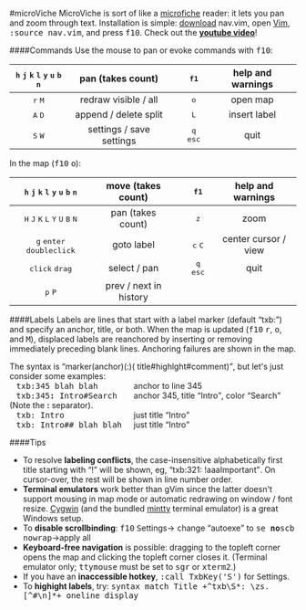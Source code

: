 #microViche
MicroViche is sort of like a [microfiche](http://www.wisegeek.org/what-is-microfiche.htm) reader: it lets you pan and zoom through text. Installation is simple: [download](https://raw.github.com/q335r49/textabyss/master/nav.vim) nav.vim, open [Vim](http://www.vim.org), <samp>:source nav.vim</samp>, and press <kbd>f10</kbd>. Check out the **[youtube video](https://www.youtube.com/watch?v=9YNiPUTGO28)**!

####Commands
Use the mouse to pan or evoke commands with <kbd>f10</kbd>:

<kbd>h</kbd> <kbd>j</kbd> <kbd>k</kbd> <kbd>l</kbd> <kbd>y</kbd> <kbd>u</kbd> <kbd>b</kbd> <kbd>n</kbd> | pan (takes count) || <kbd>f1</kbd> | help and warnings
:---: | :---: | :---: | :---: | :---:
<kbd>r</kbd> <kbd>M</kbd> | redraw visible / all || <kbd>o</kbd> | open map
<kbd>A</kbd> <kbd>D</kbd> | append / delete split || <kbd>L</kbd> | insert label
<kbd>S</kbd> <kbd>W</kbd> | settings / save settings || <kbd>q</kbd> <kbd>esc</kbd> | quit

In the map (<kbd>f10</kbd> <kbd>o</kbd>):

<kbd>h</kbd> <kbd>j</kbd> <kbd>k</kbd> <kbd>l</kbd> <kbd>y</kbd> <kbd>u</kbd> <kbd>b</kbd> <kbd>n</kbd> | move (takes count) || <kbd>f1</kbd> | help and warnings
:---: | :---: | :---: | :---: | :---:
<kbd>H</kbd> <kbd>J</kbd> <kbd>K</kbd> <kbd>L</kbd> <kbd>Y</kbd> <kbd>U</kbd> <kbd>B</kbd> <kbd>N</kbd> | pan (takes count) || <kbd>z</kbd> | zoom
<kbd>g</kbd> <kbd>enter</kbd> <kbd>doubleclick</kbd> | goto label || <kbd>c</kbd> <kbd>C</kbd> | center cursor / view
<kbd>click</kbd> <kbd>drag</kbd> | select / pan || <kbd>q</kbd> <kbd>esc</kbd> | quit
<kbd>p</kbd> <kbd>P</kbd> | prev / next in history || 
 
####Labels
Labels are lines that start with a label marker (default <q>txb:</q>) and specify an anchor, title, or both. When the map is updated (<kbd>f10</kbd> <kbd>r</kbd>, <kbd>o</kbd>, and <kbd>M</kbd>), displaced labels are reanchored by inserting or removing immediately preceding blank lines. Anchoring failures are shown in the map.

The syntax is <q>marker(anchor)(:)( title#highlght#comment)</q>, but let's just consider some examples:  
&nbsp;&nbsp;&nbsp;<samp>txb:345 blah blah&nbsp;&nbsp;&nbsp;&nbsp;&nbsp;&nbsp;&nbsp;</samp> anchor to line 345  
&nbsp;&nbsp;&nbsp;<samp>txb:345<b>:</b> Intro#Search&nbsp;&nbsp;&nbsp;</samp> anchor 345, title <q>Intro</q>, color <q>Search</q> (Note the <b>:</b> separator).  
&nbsp;&nbsp;&nbsp;<samp>txb: Intro&nbsp;&nbsp;&nbsp;&nbsp;&nbsp;&nbsp;&nbsp;&nbsp;&nbsp;&nbsp;&nbsp;&nbsp;&nbsp;&nbsp;</samp> just title <q>Intro</q>  
&nbsp;&nbsp;&nbsp;<samp>txb: Intro## blah blah&nbsp;&nbsp;</samp> just title <q>Intro</q>

####Tips
- To resolve **labeling conflicts**, the case-insensitive alphabetically first title starting with <q>!</q> will be shown, eg, <q>txb:321: !aaaImportant</q>. On cursor-over, the rest will be shown in line number order.
- **Terminal emulators** work better than gVim since the latter doesn't support mousing in map mode or automatic redrawing on window / font resize. [Cygwin](http://www.cygwin.com/) (and the bundled  [mintty](https://code.google.com/p/mintty/) terminal emulator) is a great Windows setup.
- To **disable scrollbinding**: <kbd>f10</kbd> <kbd>S</kbd>ettings→ <kbd>c</kbd>hange <q>autoexe</q> to <samp>se </samp>**<samp>no</samp>**<samp>scb nowrap</samp>→apply all
- **Keyboard-free navigation** is possible: dragging to the topleft corner opens the map and clicking the topleft corner closes it. (Terminal emulator only; <samp>ttymouse</samp> must be set to <samp>sgr</samp> or <samp>xterm2</samp>.)
- If you have an **inaccessible hotkey**, <samp>:call TxbKey('S')</samp> for <kbd>S</kbd>ettings.
- To **highight labels**, try: <samp>syntax match Title +^txb\S*: \zs.[^#\n]*+ oneline display</samp>
